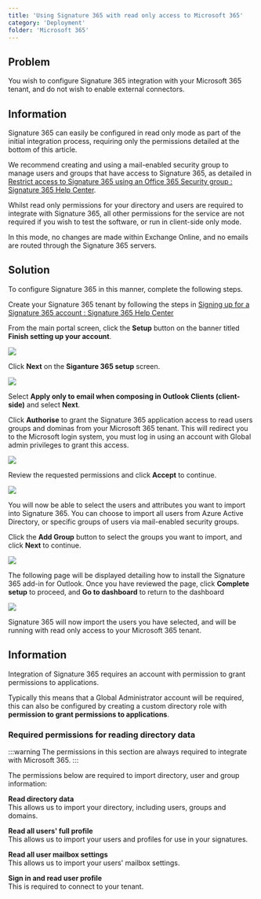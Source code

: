 ```yaml
---
title: 'Using Signature 365 with read only access to Microsoft 365'
category: 'Deployment'
folder: 'Microsoft 365'
---
```


## Problem

You wish to configure Signature 365 integration with your Microsoft 365 tenant, and do not wish to enable external connectors.

## Information

Signature 365 can easily be configured in read only mode as part of the initial integration process, requiring only the permissions detailed at the bottom of this article.

We recommend creating and using a mail-enabled security group to manage users and groups that have access to Signature 365, as detailed in [Restrict access to Signature 365 using an Office 365 Security group : Signature 365 Help Center](https://support.signature365.com/support/solutions/articles/1000316635-restrict-access-to-signature-365-using-an-office-365-security-group).

Whilst read only permissions for your directory and users are required to integrate with Signature 365, all other permissions for the service are not required if you wish to test the software, or run in client-side only mode.

In this mode, no changes are made within Exchange Online, and no emails are routed through the Signature 365 servers.

## Solution

To configure Signature 365 in this manner, complete the following steps.

Create your Signature 365 tenant by following the steps in [Signing up for a Signature 365 account : Signature 365 Help Center](https://support.signature365.com/support/solutions/articles/1000303119-signing-up-for-a-signature-365-account)

From the main portal screen, click the **Setup** button on the banner titled **Finish setting up your account**.

![](https://s3.amazonaws.com/cdn.freshdesk.com/data/helpdesk/attachments/production/1131634160/original/d02b0jtkU2OhkwEl916R9FAU6PU4qROPzg.png?1683884380)

Click **Next** on the **Siganture 365 setup** screen.

![](https://s3.amazonaws.com/cdn.freshdesk.com/data/helpdesk/attachments/production/1131634254/original/UHsaR-YwARCckXoOYzb6WzE0z4Y5faNkzg.png?1683884529)

Select **Apply only to email when composing in Outlook Clients (client-side)** and select **Next**.

Click **Authorise** to grant the Signature 365 application access to read users groups and dominas from your Microsoft 365 tenant. This will redirect you to the Microsoft login system, you must log in using an account with Global admin privileges to grant this access.

![](https://s3.amazonaws.com/cdn.freshdesk.com/data/helpdesk/attachments/production/1131635130/original/Dfy0nLhvVDnGyAZgvaFzKuF8P9YZvza-jQ.png?1683885586)

Review the requested permissions and click **Accept** to continue.

![](https://s3.amazonaws.com/cdn.freshdesk.com/data/helpdesk/attachments/production/1131635271/original/Gkrk9bj00drETltakoPcqBq4f_4r05oTOg.png?1683885822)

You will now be able to select the users and attributes you want to import into Signature 365. You can choose to import all users from Azure Active Directory, or specific groups of users via mail-enabled security groups.

Click the **Add Group** button to select the groups you want to import, and click **Next** to continue.

![](https://s3.amazonaws.com/cdn.freshdesk.com/data/helpdesk/attachments/production/1131635560/original/1m0iA6puIswAYz75OsN8l7CeXVilZd3YkA.png?1683886352)

The following page will be displayed detailing how to install the Signature 365 add-in for Outlook. Once you have reviewed the page, click **Complete setup** to proceed, and **Go to dashboard** to return to the dashboard

![](https://s3.amazonaws.com/cdn.freshdesk.com/data/helpdesk/attachments/production/1131637162/original/_hQ3J1ICSp3y5GgljGRdosJgP5EUeSDRkg.png?1683888811)

Signature 365 will now import the users you have selected, and will be running with read only access to your Microsoft 365 tenant.

## Information

Integration of Signature 365 requires an account with permission to grant permissions to applications.  

Typically this means that a Global Administrator account will be required, this can also be configured by creating a custom directory role with **permission to grant permissions to applications**.

### Required permissions for reading directory data

:::warning
The permissions in this section are always required to integrate with Microsoft 365.
:::

The permissions below are required to import directory, user and group information:

**Read directory data**  
This allows us to import your directory, including users, groups and domains.

**Read all users' full profile**  
This allows us to import your users and profiles for use in your signatures.

**Read all user mailbox settings**  
This allows us to import your users' mailbox settings.

**Sign in and read user profile**  
This is required to connect to your tenant.